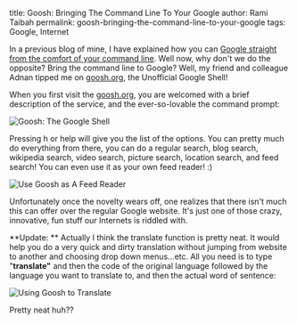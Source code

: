 title: Goosh: Bringing The Command Line To Your Google
author: Rami Taibah 
permalink: goosh-bringing-the-command-line-to-your-google
tags: Google, Internet 

In a previous blog of mine, I have explained how you can [Google straight from the comfort of your command line](/blog/linux-general/google-search-straight-from-the-command-line "Google straight from the comfort of your command line"). Well now, why don't we do the opposite? Bring the command line to Google? Well, my friend and colleague Adnan tipped me on [goosh.org](http://goosh.org/ "gnoosh.org"), the Unofficial Google Shell!

When you first visit the [goosh.org](http://goosh.org), you are welcomed with a brief description of the service, and the ever-so-lovable the command prompt:

![Goosh: The Google Shell]({filename}/images/goosh-google-shell-command-line.png)

Pressing h or help will give you the list of the options. You can pretty much do everything from there, you can do a regular search, blog search, wikipedia search, video search, picture search, location search, and feed search! You can even use it as your own feed reader! :)

![Use Goosh as A Feed Reader]({filename}/images/goosh-google-feed-reader.png)

Unfortunately once the novelty wears off, one realizes that there isn't much this can offer over the regular Google website. It's just one of those crazy, innovative, fun stuff our Internets is riddled with.

**Update: ** Actually I think the translate function is pretty neat. It would help you do a very quick and dirty translation without jumping from website to another and choosing drop down menus...etc. All you need is to type "**translate"** and then the code of the original language followed by the language you want to translate to, and then the actual word of sentence:

![Using Goosh to Translate]({filename}/images/goosh-translate.jpg)

Pretty neat huh??
